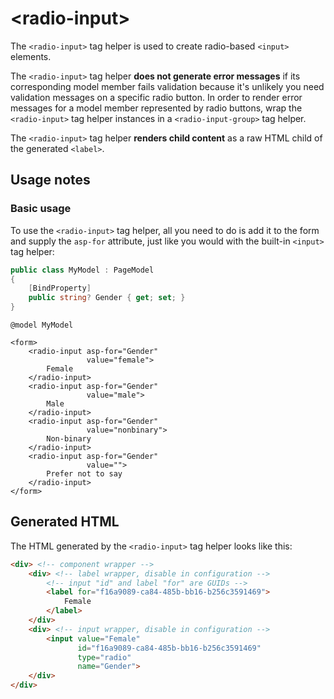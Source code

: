 # \<radio-input>

The `<radio-input>` tag helper is used to create radio-based `<input>` elements.

The `<radio-input>` tag helper **does not generate error messages** if its corresponding model member fails validation because it's unlikely you need validation messages on a specific radio button. In order to render error messages for a model member represented by radio buttons, wrap the `<radio-input>` tag helper instances in a `<radio-input-group>` tag helper.

The `<radio-input>` tag helper **renders child content** as a raw HTML child of the generated `<label>`.

## Usage notes

### Basic usage

To use the `<radio-input>` tag helper, all you need to do is add it to the form and supply the `asp-for` attribute, just like you would with the built-in `<input>` tag helper:

```csharp
public class MyModel : PageModel
{
    [BindProperty]
    public string? Gender { get; set; }
}
```

```cshtml
@model MyModel

<form>
    <radio-input asp-for="Gender"
                 value="female">
        Female
    </radio-input>
    <radio-input asp-for="Gender"
                 value="male">
        Male
    </radio-input>
    <radio-input asp-for="Gender"
                 value="nonbinary">
        Non-binary
    </radio-input>
    <radio-input asp-for="Gender"
                 value="">
        Prefer not to say
    </radio-input>
</form>
```

## Generated HTML

The HTML generated by the `<radio-input>` tag helper looks like this:

```html
<div> <!-- component wrapper -->
    <div> <!-- label wrapper, disable in configuration -->
        <!-- input "id" and label "for" are GUIDs -->
        <label for="f16a9089-ca84-485b-bb16-b256c3591469">
            Female
        </label>
    </div>
    <div> <!-- input wrapper, disable in configuration -->
        <input value="Female"
               id="f16a9089-ca84-485b-bb16-b256c3591469"
               type="radio" 
               name="Gender">
    </div>
</div>
```